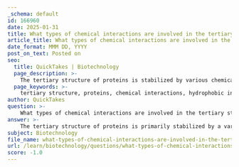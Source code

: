 ```yaml
---
_schema: default
id: 166960
date: 2025-01-31
title: What types of chemical interactions are involved in the tertiary structure of proteins?
article_title: What types of chemical interactions are involved in the tertiary structure of proteins?
date_format: MMM DD, YYYY
post_on_text: Posted on
seo:
  title: QuickTakes | Biotechnology
  page_description: >-
    The tertiary structure of proteins is stabilized by various chemical interactions including hydrophobic interactions, ionic bonds, hydrogen bonds, and disulfide bridges, which are crucial for the protein's shape and function.
  page_keywords: >-
    tertiary structure, proteins, chemical interactions, hydrophobic interactions, ionic bonds, hydrogen bonds, disulfide bridges, amino acids, protein stability, R groups, three-dimensional shape
author: QuickTakes
question: >-
    What types of chemical interactions are involved in the tertiary structure of proteins?
answer: >-
    The tertiary structure of proteins is primarily stabilized by a variety of chemical interactions among the R groups (side chains) of the amino acids that compose the protein. The key types of interactions involved in the tertiary structure include:\n\n1. **Hydrophobic Interactions**: Nonpolar side chains tend to cluster together in the interior of the protein, away from the aqueous environment. This clustering minimizes their exposure to water and stabilizes the overall structure by creating a hydrophobic core.\n\n2. **Ionic Bonds**: These occur between positively and negatively charged side chains. The electrostatic attraction between these charged groups can significantly influence the protein's shape and stability.\n\n3. **Hydrogen Bonds**: Hydrogen bonds can form between polar side chains, contributing to the stability of the tertiary structure. These bonds can occur between the backbone of the polypeptide chain and the side chains of amino acids or between different side chains that are in close proximity.\n\n4. **Disulfide Bridges**: These are covalent bonds formed between the sulfur atoms of cysteine residues. Disulfide bridges provide additional stability to the protein structure, particularly in extracellular proteins that are exposed to harsher environments.\n\nThese interactions collectively determine the unique three-dimensional shape of a protein, which is crucial for its function. The specific arrangement of these interactions allows proteins to achieve their functional conformations, enabling them to perform their biological roles effectively.
subject: Biotechnology
file_name: what-types-of-chemical-interactions-are-involved-in-the-tertiary-structure-of-proteins.md
url: /learn/biotechnology/questions/what-types-of-chemical-interactions-are-involved-in-the-tertiary-structure-of-proteins
score: -1.0
---
```


&nbsp;